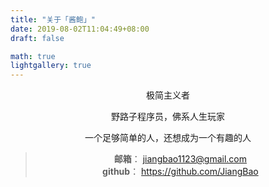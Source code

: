 ```yaml
---
title: "关于「酱鲍」"
date: 2019-08-02T11:04:49+08:00
draft: false

math: true
lightgallery: true
---
```

<!-- {{<figure src="/images/bg-about.jpg" width="400">}} -->

<div align=center>
极简主义者

野路子程序员，佛系人生玩家

一个足够简单的人，还想成为一个有趣的人

>**邮箱**： jiangbao1123@gmail.com  
>**github**： https://github.com/JiangBao
</div>

